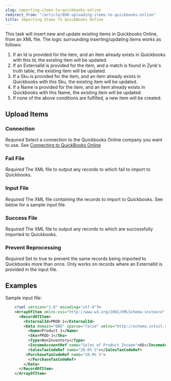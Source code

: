```yaml
---
slug: importing-items-to-quickbooks-online
redirect_from: "/article/880-uploading-items-to-quickbooks-online"
title: Importing Items To QuickBooks Online
---
```



This task will insert new and update existing items in Quickbooks Online, from an XML file. The logic surrounding inserting/updating items works as follows:


1. If an Id is provided for the item, and an item already exists in Quickbooks with this Id, the existing item will be updated.
2. If an ExternalId is provided for the item, and a match is found in Zynk's truth table, the existing item will be updated.
3. If a Sku is provided for the item, and an item already exists in Quickbooks with this Sku, the existing item will be updated.
4. If a Name is provided for the item, and an item already exists in Quickbooks with this Name, the existing item will be updated.
5. If none of the above conditions are fulfilled, a new item will be created.


## Upload Items

### Connection
_Required_
Select a connection to the Quickbooks Online company you want to use. See [Connecting to QuickBooks Online](connecting-to-quickbooks-online)

### Fail File 
_Required_
The XML file to output any records to which fail to import to Quickbooks.

### Input File 
_Required_
The XML file containing the records to import to Quickbooks. See below for a sample input file.

### Success File 
_Required_
The XML file to output any records to which are successfully imported to Quickbooks.

### Prevent Reprocessing
_Required_
Set to true to prevent the same records being imported to Quickbooks more than once. Only works on records where an ExternalId is provided in the input file.


## Examples


Sample input file:


```xml
    <?xml version="1.0" encoding="utf-8"?>
    <ArrayOfItem xmlns:xsi="http://www.w3.org/2001/XMLSchema-instance" xmlns:xsd="http://www.w3.org/2001/XMLSchema">
      <RecordOfItem>
        <ExternalId>PROD-1</ExternalId>
        <Data domain="QBO" sparse="false" xmlns="http://schema.intuit.com/finance/v3">
          <Name>Product 1</Name>
          <Sku>PROD-1</Sku>
          <Type>NonInventory</Type>
          <IncomeAccountRef name="Sales of Product Income">66</IncomeAccountRef>
          <SalesTaxCodeRef name="20.0% S"></SalesTaxCodeRef>
         <PurchaseTaxCodeRef name="20.0% S">
          </PurchaseTaxCodeRef>
        </Data>
      </RecordOfItem>
    </ArrayOfItem>

```